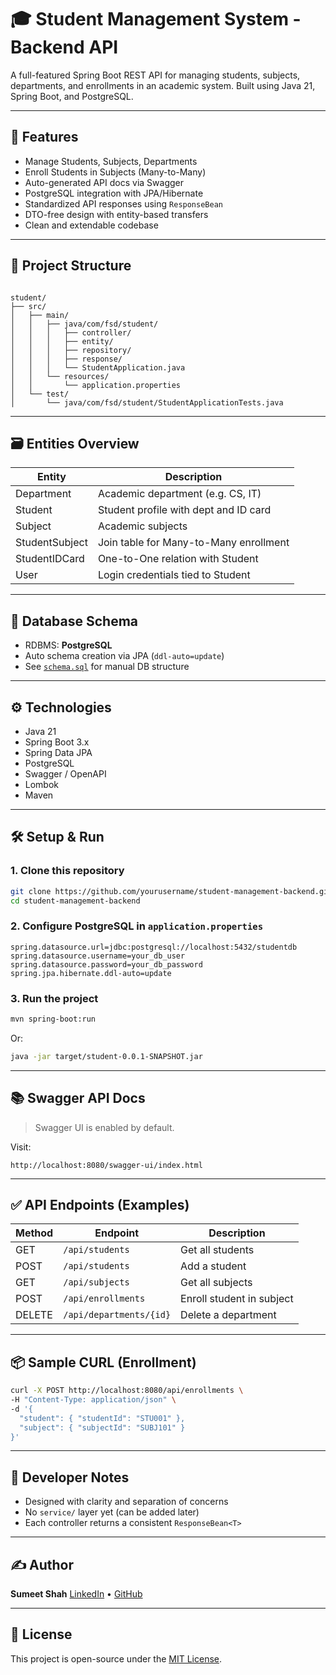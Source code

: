 # 🎓 Student Management System - Backend API

A full-featured Spring Boot REST API for managing students, subjects, departments, and enrollments in an academic system. Built using Java 21, Spring Boot, and PostgreSQL.

---

## 🚀 Features

- Manage Students, Subjects, Departments
- Enroll Students in Subjects (Many-to-Many)
- Auto-generated API docs via Swagger
- PostgreSQL integration with JPA/Hibernate
- Standardized API responses using `ResponseBean`
- DTO-free design with entity-based transfers
- Clean and extendable codebase

---

## 📁 Project Structure

```

student/
├── src/
│   ├── main/
│   │   ├── java/com/fsd/student/
│   │   │   ├── controller/
│   │   │   ├── entity/
│   │   │   ├── repository/
│   │   │   ├── response/
│   │   │   └── StudentApplication.java
│   │   └── resources/
│   │       └── application.properties
│   └── test/
│       └── java/com/fsd/student/StudentApplicationTests.java

````

---

## 🗃️ Entities Overview

| Entity         | Description                              |
|----------------|------------------------------------------|
| Department     | Academic department (e.g. CS, IT)         |
| Student        | Student profile with dept and ID card     |
| Subject        | Academic subjects                         |
| StudentSubject | Join table for Many-to-Many enrollment    |
| StudentIDCard  | One-to-One relation with Student          |
| User           | Login credentials tied to Student         |

---

## 🔗 Database Schema

- RDBMS: **PostgreSQL**
- Auto schema creation via JPA (`ddl-auto=update`)
- See [`schema.sql`](#) for manual DB structure

---

## ⚙️ Technologies

- Java 21
- Spring Boot 3.x
- Spring Data JPA
- PostgreSQL
- Swagger / OpenAPI
- Lombok
- Maven

---

## 🛠️ Setup & Run

### 1. Clone this repository

```bash
git clone https://github.com/yourusername/student-management-backend.git
cd student-management-backend
````

### 2. Configure PostgreSQL in `application.properties`

```properties
spring.datasource.url=jdbc:postgresql://localhost:5432/studentdb
spring.datasource.username=your_db_user
spring.datasource.password=your_db_password
spring.jpa.hibernate.ddl-auto=update
```

### 3. Run the project

```bash
mvn spring-boot:run
```

Or:

```bash
java -jar target/student-0.0.1-SNAPSHOT.jar
```

---

## 📚 Swagger API Docs

> Swagger UI is enabled by default.

Visit:

```
http://localhost:8080/swagger-ui/index.html
```

---

## ✅ API Endpoints (Examples)

| Method | Endpoint                | Description               |
| ------ | ----------------------- | ------------------------- |
| GET    | `/api/students`         | Get all students          |
| POST   | `/api/students`         | Add a student             |
| GET    | `/api/subjects`         | Get all subjects          |
| POST   | `/api/enrollments`      | Enroll student in subject |
| DELETE | `/api/departments/{id}` | Delete a department       |

---

## 📦 Sample CURL (Enrollment)

```bash
curl -X POST http://localhost:8080/api/enrollments \
-H "Content-Type: application/json" \
-d '{
  "student": { "studentId": "STU001" },
  "subject": { "subjectId": "SUBJ101" }
}'
```

---

## 📌 Developer Notes

* Designed with clarity and separation of concerns
* No `service/` layer yet (can be added later)
* Each controller returns a consistent `ResponseBean<T>`

---

## ✍️ Author

**Sumeet Shah**
[LinkedIn](https://www.linkedin.com/in/sumeet-shah-7273/) • [GitHub](https://github.com/kracgan)

---

## 📝 License

This project is open-source under the [MIT License](LICENSE).

